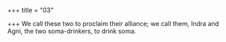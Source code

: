+++
title = "03"

+++
We call these two to proclaim their alliance; we call them, Indra and Agni, the two soma-drinkers, to drink soma.
